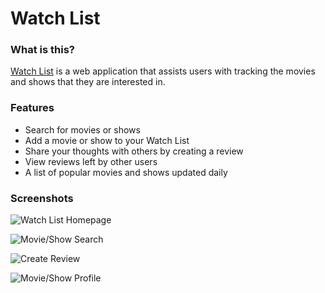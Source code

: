 # Watch List

### What is this?

[Watch List](https://watch-list1.herokuapp.com/) is a web application that assists users with tracking the movies and shows that they are interested in.

### Features

* Search for movies or shows
* Add a movie or show to your Watch List
* Share your thoughts with others by creating a review
* View reviews left by other users
* A list of popular movies and shows updated daily

### Screenshots

![Watch List Homepage](https://i.imgur.com/uoEDmZT.jpg)

![Movie/Show Search](https://i.imgur.com/w6R18Lt.jpg)

![Create Review](https://i.imgur.com/nj8TzZp.png)

![Movie/Show Profile](https://i.imgur.com/0xLyzA0.png)
